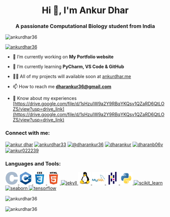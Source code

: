 <h1 align="center">Hi 👋, I'm Ankur Dhar</h1>
<h3 align="center">A passionate Computational Biology student from India</h3>

<p align="left"> <img src="https://komarev.com/ghpvc/?username=ankurdhar36&label=Profile%20views&color=0e75b6&style=flat" alt="ankurdhar36" /> </p>

<p align="left"> <a href="https://github.com/ryo-ma/github-profile-trophy"><img src="https://github-profile-trophy.vercel.app/?username=ankurdhar36" alt="ankurdhar36" /></a> </p>

- 🔭 I’m currently working on **My Portfolio website**

- 🌱 I’m currently learning **PyCharm, VS Code & GitHub**

- 👨‍💻 All of my projects will available soon at [ankurdhar.me](ankurdhar.me)

- 📫 How to reach me **dharankur36@gmail.com**

- 📄 Know about my experiences [https://drive.google.com/file/d/1sHzuIW9a2Y9RBqYKQsv1QZaRD6QtLOZS/view?usp=drive_link](https://drive.google.com/file/d/1sHzuIW9a2Y9RBqYKQsv1QZaRD6QtLOZS/view?usp=drive_link)

<h3 align="left">Connect with me:</h3>
<p align="left">
<a href="https://linkedin.com/in/ankur dhar" target="blank"><img align="center" src="https://raw.githubusercontent.com/rahuldkjain/github-profile-readme-generator/master/src/images/icons/Social/linked-in-alt.svg" alt="ankur dhar" height="30" width="40" /></a>
<a href="https://instagram.com/ankurdhar33" target="blank"><img align="center" src="https://raw.githubusercontent.com/rahuldkjain/github-profile-readme-generator/master/src/images/icons/Social/instagram.svg" alt="ankurdhar33" height="30" width="40" /></a>
<a href="https://www.hackerrank.com/@dharankur36" target="blank"><img align="center" src="https://raw.githubusercontent.com/rahuldkjain/github-profile-readme-generator/master/src/images/icons/Social/hackerrank.svg" alt="@dharankur36" height="30" width="40" /></a>
<a href="https://www.leetcode.com/dharankur" target="blank"><img align="center" src="https://raw.githubusercontent.com/rahuldkjain/github-profile-readme-generator/master/src/images/icons/Social/leet-code.svg" alt="dharankur" height="30" width="40" /></a>
<a href="https://auth.geeksforgeeks.org/user/dharanb06v" target="blank"><img align="center" src="https://raw.githubusercontent.com/rahuldkjain/github-profile-readme-generator/master/src/images/icons/Social/geeks-for-geeks.svg" alt="dharanb06v" height="30" width="40" /></a>
<a href="https://discord.gg/ankur022239" target="blank"><img align="center" src="https://raw.githubusercontent.com/rahuldkjain/github-profile-readme-generator/master/src/images/icons/Social/discord.svg" alt="ankur022239" height="30" width="40" /></a>
</p>

<h3 align="left">Languages and Tools:</h3>
<p align="left"> <a href="https://www.cprogramming.com/" target="_blank" rel="noreferrer"> <img src="https://raw.githubusercontent.com/devicons/devicon/master/icons/c/c-original.svg" alt="c" width="40" height="40"/> </a> <a href="https://www.w3schools.com/cpp/" target="_blank" rel="noreferrer"> <img src="https://raw.githubusercontent.com/devicons/devicon/master/icons/cplusplus/cplusplus-original.svg" alt="cplusplus" width="40" height="40"/> </a> <a href="https://www.w3schools.com/css/" target="_blank" rel="noreferrer"> <img src="https://raw.githubusercontent.com/devicons/devicon/master/icons/css3/css3-original-wordmark.svg" alt="css3" width="40" height="40"/> </a> <a href="https://www.w3.org/html/" target="_blank" rel="noreferrer"> <img src="https://raw.githubusercontent.com/devicons/devicon/master/icons/html5/html5-original-wordmark.svg" alt="html5" width="40" height="40"/> </a> <a href="https://jekyllrb.com/" target="_blank" rel="noreferrer"> <img src="https://www.vectorlogo.zone/logos/jekyllrb/jekyllrb-icon.svg" alt="jekyll" width="40" height="40"/> </a> <a href="https://www.linux.org/" target="_blank" rel="noreferrer"> <img src="https://raw.githubusercontent.com/devicons/devicon/master/icons/linux/linux-original.svg" alt="linux" width="40" height="40"/> </a> <a href="https://www.mysql.com/" target="_blank" rel="noreferrer"> <img src="https://raw.githubusercontent.com/devicons/devicon/master/icons/mysql/mysql-original-wordmark.svg" alt="mysql" width="40" height="40"/> </a> <a href="https://pandas.pydata.org/" target="_blank" rel="noreferrer"> <img src="https://raw.githubusercontent.com/devicons/devicon/2ae2a900d2f041da66e950e4d48052658d850630/icons/pandas/pandas-original.svg" alt="pandas" width="40" height="40"/> </a> <a href="https://www.python.org" target="_blank" rel="noreferrer"> <img src="https://raw.githubusercontent.com/devicons/devicon/master/icons/python/python-original.svg" alt="python" width="40" height="40"/> </a> <a href="https://scikit-learn.org/" target="_blank" rel="noreferrer"> <img src="https://upload.wikimedia.org/wikipedia/commons/0/05/Scikit_learn_logo_small.svg" alt="scikit_learn" width="40" height="40"/> </a> <a href="https://seaborn.pydata.org/" target="_blank" rel="noreferrer"> <img src="https://seaborn.pydata.org/_images/logo-mark-lightbg.svg" alt="seaborn" width="40" height="40"/> </a> <a href="https://www.tensorflow.org" target="_blank" rel="noreferrer"> <img src="https://www.vectorlogo.zone/logos/tensorflow/tensorflow-icon.svg" alt="tensorflow" width="40" height="40"/> </a> </p>

<p><img align="center" src="https://github-readme-stats.vercel.app/api/top-langs?username=ankurdhar36&show_icons=true&locale=en&layout=compact" alt="ankurdhar36" /></p>

<p><img align="center" src="https://github-readme-streak-stats.herokuapp.com/?user=ankurdhar36&" alt="ankurdhar36" /></p>

